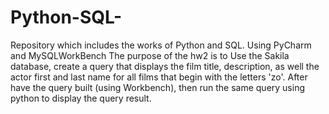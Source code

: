 # Python-SQL-
Repository which includes the works of Python and SQL. Using PyCharm and MySQLWorkBench
The purpose of the hw2 is to Use the Sakila database, create a query that displays the film title, description, as well the actor first and last name for all films that begin with the letters 'zo'. After have the query built (using Workbench), then run the same query using python to display the query result.
